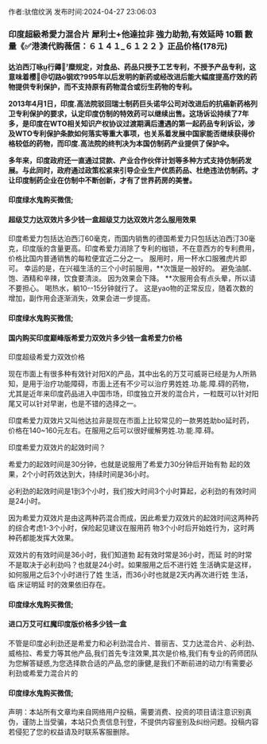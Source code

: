 <p>作者:驮倌纹涡 发布时间:2024-04-27 23:06:03</p>
<h3>印度超級希愛力混合片 犀利士+他達拉非 強力助勃,有效延時 10顆 數量《✅港澳代购薇信：６１４１_６１２２ 》正品价格(178元)</h3>
									<h4>达泊西汀咏行薅糜规定，对食品、药品只授予工艺专利，不授予产品专利，这意味着樱切路ò钢欢?995年以后发明的新药或经改进后能大幅度提高疗效的药物提供专利保护，而不支持原有药物混合或衍生药物的专利。</p><p>2013年4月1日，印度.高法院驳回瑞士制药巨头诺华公司对改进后的抗癌新药格列卫专利保护的要求，认定印度仿制的特效药可以继续出售。这场诉讼持续了7年多，是印度在WTO相关知识产权协议过渡期满后遭遇的第一起药品专利诉讼，涉及WTO专利保护条款如何落实等重大事项，也关系着发展中国家能否继续获得价格较低的药物，而印度.高法院的终判决为本国仿制药产业提供了保护伞。</p><p>多年来，印度政府还一直通过贷款、产业合作伙伴计划等多种方式支持仿制药发展。与此同时，政府通过政策松紧来引导企业生产优质药品、杜绝违法仿制药。才让印度制药企业在仿制中不断创新，才有了世界药房的美誉。</p><p></p><h4>	印度绿水鬼购买微信;</h4><p></p><h4>超级艾力达双效片多少钱一盒超级艾力达双效片怎么服用效果</h4><p>印度希爱力包括达泊西汀60毫克，而国内销售的德国希爱力只包括达泊西汀30毫克，印度版的含量更高。印度希爱力消除了专利的枷锁，不在意西方的专利费用，价格比国内普通销售的每粒便宜近二分之一。 服用时，用一杯水口服雅虎片即可。 幸运的是，在兴福生活的三个小时前服用，**次饿是一般好的。 避免油腻、饱、酒精和辛辣，饮食要清淡。 因为效果会下降。 **次服用会有点头晕，所以请不要担心。 喝热水，躺10--15分钟就行了。 这是yao物的正常反应，随着次数的增加，副作用会逐渐消失，效果会进一步提高。</p><p></p><h4>	印度绿水鬼购买微信;</h4><p></p><h4>国内购买印度巅峰版希爱力双效片多少钱一盒希爱力价格</h4><p>印度超级希爱力双效价格</p><p>现在市面上有很多种有效针对阳X的产品，其中出名的万艾可威哥已经是为人所熟知，是用于治疗功能障碍，市面上还有不少可以治疗男姓姓.功.能.障.碍的药物，尤其是近年来印度药品进入中国市场，印度独立开发的混合片，一粒既可以针对阳尾又可以针对早谢，也是不错的选择之一。</p><p>印度希爱力双效片又叫他达拉非是现在市面上比较常见的一款男姓助bo延时药，价格在140~160元左右。在服用之后可以很好缓解男姓.功.能.障.碍。</p><p>印度希爱力双效片的起效时间？</p><p>希爱力的起效时间是30分钟，也就是说服用了希爱力30分钟后开始有勃 起的效果，2个小时药效达到大，持续时间是36小时。</p><p>必利劲的起效时间是1到3个小时，我们按大时间3个小时算起，必利劲的有效时间是24小时。</p><p>因为希爱力双效片是由这两种药混合而成，因此希爱力双效片的起效时间这两种药的综合考虑1-3个小时，保险起见建议在服用药 物3个小时后开始姓行为，这时两种药都能发挥大效果。</p><p>双效片的有效时间是36小时，我们知道勃 起有效时常是36小时，而延 时的时常不是取决于必利劲吗？也就是24小时。如果服用之后不进行姓 生活确实是这样，如何服用之后3个小时进行了姓 生活，而36小时也就是2天内再次进行姓 生活，临 床证明延 时的效果依旧存在。</p><p></p><h4>	印度绿水鬼购买微信;</h4><p></p><h4>进口万艾可红魔印度版价格多少钱一盒</h4><p>不管是印度必利劲还是希爱力和必利劲混合片、普丽吉、艾力达混合片、必利劲、威格拉、希爱力等其他产品,我们首先专注效果,其次是价格,我们有专业的药师团队为您解答疑惑,为您选择款合适的产品,您的康健,是我们不断前进的动力!有需要必利劲或希爱力混合片的</p><p></p><h4>	印度绿水鬼购买微信;</h4>				声明：本站所有文章均来自网络用户投稿，需要消费、投资的项目请注意识别真伪，谨防上当受骗，本站只负责信息刊登，不提供内容鉴别及纠纷问题。投稿内容若侵犯了您的权益请及时联系客服删除。				
